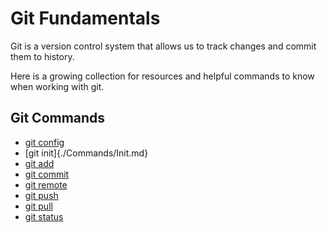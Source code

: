 # Git Fundamentals

Git is a version control system that allows us to track changes and commit them to history.

Here is a growing collection for resources and helpful commands to know when working with git.

## Git Commands
- [git config](./Commands/Config.md)
- [git init]{./Commands/Init.md}
- [git add](./Commands/Add.md)
- [git commit](./Commands/Commit.md)
- [git remote](./Commands/Remotes.md)
- [git push](./Commands/Push.md)
- [git pull](./Commands/Pull.md)
- [git status](./Commands/Status.md)